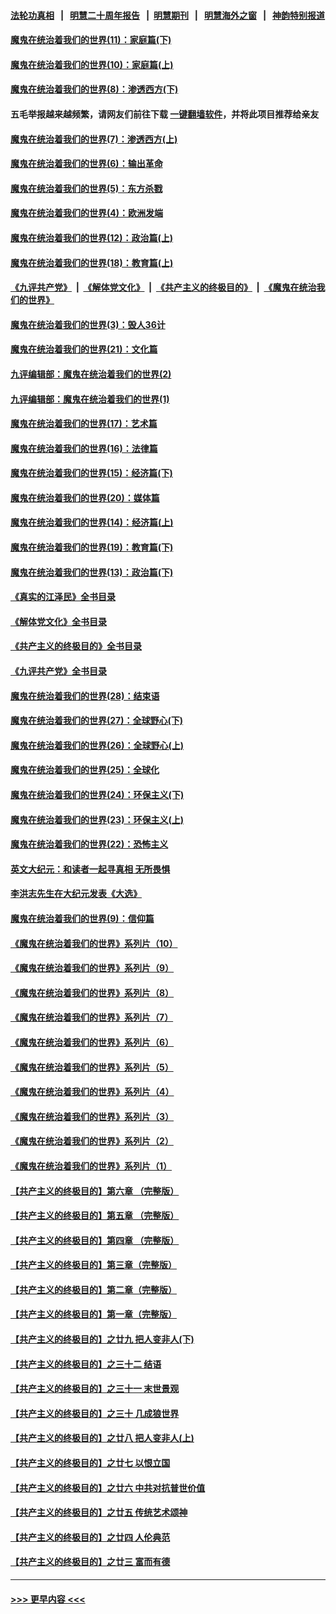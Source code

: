 #### [法轮功真相](https://github.com/gfw-breaker/truth/blob/master/README.md?t=0) &nbsp;&nbsp;|&nbsp;&nbsp; [明慧二十周年报告](https://github.com/gfw-breaker/mh-reports/blob/master/README.md?t=0) &nbsp;&nbsp;|&nbsp;&nbsp;[明慧期刊](https://github.com/gfw-breaker/mh-qikan) &nbsp;&nbsp;|&nbsp;&nbsp; [明慧海外之窗](https://github.com/gfw-breaker/mh-news/blob/master/README.md?t=0) &nbsp;&nbsp;|&nbsp;&nbsp; [神韵特别报道](https://github.com/gfw-breaker/mh-news/blob/master/shenyun.md?t=0)
#### [魔鬼在统治着我们的世界(11)：家庭篇(下)](../pages/nsc422/n10440961.md?t=11231101) 
#### [魔鬼在统治着我们的世界(10)：家庭篇(上)](../pages/nsc422/n10435448.md?t=11231101) 
#### [魔鬼在统治着我们的世界(8)：渗透西方(下)](../pages/nsc422/n10429603.md?t=11231101) 
#### 五毛举报越来越频繁，请网友们前往下载 [一键翻墙软件](https://github.com/gfw-breaker/ssr-accounts)，并将此项目推荐给亲友
#### [魔鬼在统治着我们的世界(7)：渗透西方(上)](../pages/nsc422/n10426013.md?t=11231101) 
#### [魔鬼在统治着我们的世界(6)：输出革命](../pages/nsc422/n10421536.md?t=11231101) 
#### [魔鬼在统治着我们的世界(5)：东方杀戮](../pages/nsc422/n10417707.md?t=11231101) 
#### [魔鬼在统治着我们的世界(4)：欧洲发端](../pages/nsc422/n10414890.md?t=11231101) 
#### [魔鬼在统治着我们的世界(12)：政治篇(上)](../pages/nsc422/n10444576.md?t=11231101) 
#### [魔鬼在统治着我们的世界(18)：教育篇(上)](../pages/nsc422/n10526970.md?t=11231101) 
#### [《九评共产党》](https://github.com/begood0513/9ping.md/blob/master/README.md) &nbsp;|&nbsp; [《解体党文化》](../../../../jtdwh.md/blob/master/README.md)  &nbsp;|&nbsp; [《共产主义的终极目的》](../../../../gczydzjmd.md/blob/master/README.md) &nbsp;|&nbsp; [《魔鬼在统治我们的世界》](../../../../mgztzwmdsj.md/blob/master/README.md) 
#### [魔鬼在统治着我们的世界(3)：毁人36计](../pages/nsc422/n10411583.md?t=11231101) 
#### [魔鬼在统治着我们的世界(21)：文化篇](../pages/nsc422/n10597706.md?t=11231101) 
#### [九评编辑部：魔鬼在统治着我们的世界(2)](../pages/nsc422/n10410036.md?t=11231101) 
#### [九评编辑部：魔鬼在统治着我们的世界(1)](../pages/nsc422/n10406825.md?t=11231101) 
#### [魔鬼在统治着我们的世界(17)：艺术篇](../pages/nsc422/n10499093.md?t=11231101) 
#### [魔鬼在统治着我们的世界(16)：法律篇](../pages/nsc422/n10485969.md?t=11231101) 
#### [魔鬼在统治着我们的世界(15)：经济篇(下)](../pages/nsc422/n10469975.md?t=11231101) 
#### [魔鬼在统治着我们的世界(20)：媒体篇](../pages/nsc422/n10586579.md?t=11231101) 
#### [魔鬼在统治着我们的世界(14)：经济篇(上)](../pages/nsc422/n10457370.md?t=11231101) 
#### [魔鬼在统治着我们的世界(19)：教育篇(下)](../pages/nsc422/n10564808.md?t=11231101) 
#### [魔鬼在统治着我们的世界(13)：政治篇(下)](../pages/nsc422/n10448270.md?t=11231101) 
#### [《真实的江泽民》全书目录](../pages/nsc422/n13721399.md?t=11231101) 
#### [《解体党文化》全书目录](../pages/nsc422/n13721157.md?t=11231101) 
#### [《共产主义的终极目的》全书目录](../pages/nsc422/n13721048.md?t=11231101) 
#### [《九评共产党》全书目录](../pages/nsc422/n13708085.md?t=11231101) 
#### [魔鬼在统治着我们的世界(28)：结束语](../pages/nsc422/n10936246.md?t=11231101) 
#### [魔鬼在统治着我们的世界(27)：全球野心(下)](../pages/nsc422/n10928319.md?t=11231101) 
#### [魔鬼在统治着我们的世界(26)：全球野心(上)](../pages/nsc422/n10900318.md?t=11231101) 
#### [魔鬼在统治着我们的世界(25)：全球化](../pages/nsc422/n10788205.md?t=11231101) 
#### [魔鬼在统治着我们的世界(24)：环保主义(下)](../pages/nsc422/n10695307.md?t=11231101) 
#### [魔鬼在统治着我们的世界(23)：环保主义(上)](../pages/nsc422/n10688613.md?t=11231101) 
#### [魔鬼在统治着我们的世界(22)：恐怖主义](../pages/nsc422/n10614727.md?t=11231101) 
#### [英文大纪元：和读者一起寻真相 无所畏惧](../pages/nsc422/n12542027.md?t=11231101) 
#### [李洪志先生在大纪元发表《大选》](../pages/nsc422/n12534746.md?t=11231101) 
#### [魔鬼在统治着我们的世界(9)：信仰篇](../pages/nsc422/n10432159.md?t=11231101) 
#### [《魔鬼在统治着我们的世界》系列片（10）](../pages/nsc422/n12292670.md?t=11231101) 
#### [《魔鬼在统治着我们的世界》系列片（9）](../pages/nsc422/n12290859.md?t=11231101) 
#### [《魔鬼在统治着我们的世界》系列片（8）](../pages/nsc422/n12287445.md?t=11231101) 
#### [《魔鬼在统治着我们的世界》系列片（7）](../pages/nsc422/n12283425.md?t=11231101) 
#### [《魔鬼在统治着我们的世界》系列片（6）](../pages/nsc422/n12282314.md?t=11231101) 
#### [《魔鬼在统治着我们的世界》系列片（5）](../pages/nsc422/n12281419.md?t=11231101) 
#### [《魔鬼在统治着我们的世界》系列片（4）](../pages/nsc422/n12274024.md?t=11231101) 
#### [《魔鬼在统治着我们的世界》系列片（3）](../pages/nsc422/n12271322.md?t=11231101) 
#### [《魔鬼在统治着我们的世界》系列片（2）](../pages/nsc422/n12269049.md?t=11231101) 
#### [《魔鬼在统治着我们的世界》系列片（1）](../pages/nsc422/n12267575.md?t=11231101) 
#### [【共产主义的终极目的】第六章 （完整版）](../pages/nsc422/n11428913.md?t=11231101) 
#### [【共产主义的终极目的】第五章 （完整版）](../pages/nsc422/n11428912.md?t=11231101) 
#### [【共产主义的终极目的】第四章 （完整版）](../pages/nsc422/n11428907.md?t=11231101) 
#### [【共产主义的终极目的】第三章（完整版）](../pages/nsc422/n11428848.md?t=11231101) 
#### [【共产主义的终极目的】第二章（完整版）](../pages/nsc422/n11428831.md?t=11231101) 
#### [【共产主义的终极目的】第一章（完整版）](../pages/nsc422/n11417651.md?t=11231101) 
#### [【共产主义的终极目的】之廿九 把人变非人(下)](../pages/nsc422/n11344140.md?t=11231101) 
#### [【共产主义的终极目的】之三十二 结语](../pages/nsc422/n11360535.md?t=11231101) 
#### [【共产主义的终极目的】之三十一 末世景观](../pages/nsc422/n11351129.md?t=11231101) 
#### [【共产主义的终极目的】之三十 几成狼世界](../pages/nsc422/n11348280.md?t=11231101) 
#### [【共产主义的终极目的】之廿八 把人变非人(上)](../pages/nsc422/n11340492.md?t=11231101) 
#### [【共产主义的终极目的】之廿七 以恨立国](../pages/nsc422/n11336944.md?t=11231101) 
#### [【共产主义的终极目的】之廿六 中共对抗普世价值](../pages/nsc422/n11324785.md?t=11231101) 
#### [【共产主义的终极目的】之廿五 传统艺术颂神](../pages/nsc422/n11296396.md?t=11231101) 
#### [【共产主义的终极目的】之廿四 人伦典范](../pages/nsc422/n11296397.md?t=11231101) 
#### [【共产主义的终极目的】之廿三 富而有德](../pages/nsc422/n11283598.md?t=11231101) 

----
#### [ >>> 更早内容 <<< ](../indexes/nsc422-earlier.md)

